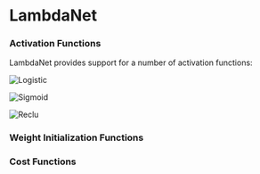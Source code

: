 LambdaNet
=====

### Activation Functions

LambdaNet provides support for a number of activation functions:

![Logistic](https://github.com/jbarrow/LambdaNet/blob/master/docs/logistic.png)

![Sigmoid](https://github.com/jbarrow/LambdaNet/blob/master/docs/sigmoid.png)

![Reclu](https://github.com/jbarrow/LambdaNet/blob/master/docs/reclu.png)



### Weight Initialization Functions


### Cost Functions
